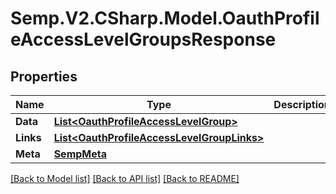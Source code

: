 # Semp.V2.CSharp.Model.OauthProfileAccessLevelGroupsResponse
## Properties

Name | Type | Description | Notes
------------ | ------------- | ------------- | -------------
**Data** | [**List&lt;OauthProfileAccessLevelGroup&gt;**](OauthProfileAccessLevelGroup.md) |  | [optional] 
**Links** | [**List&lt;OauthProfileAccessLevelGroupLinks&gt;**](OauthProfileAccessLevelGroupLinks.md) |  | [optional] 
**Meta** | [**SempMeta**](SempMeta.md) |  | 

[[Back to Model list]](../README.md#documentation-for-models) [[Back to API list]](../README.md#documentation-for-api-endpoints) [[Back to README]](../README.md)

